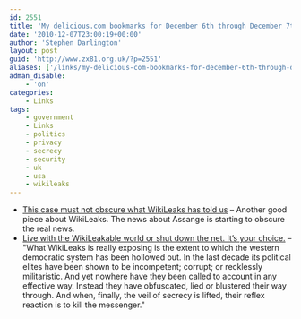 ```yaml
---
id: 2551
title: 'My delicious.com bookmarks for December 6th through December 7th'
date: '2010-12-07T23:00:19+00:00'
author: 'Stephen Darlington'
layout: post
guid: 'http://www.zx81.org.uk/?p=2551'
aliases: ['/links/my-delicious-com-bookmarks-for-december-6th-through-december-7th.html']
adman_disable:
    - 'on'
categories:
    - Links
tags:
    - government
    - Links
    - politics
    - privacy
    - secrecy
    - security
    - uk
    - usa
    - wikileaks
---
```


- [This case must not obscure what WikiLeaks has told us](http://www.independent.co.uk/opinion/commentators/johann-hari/johann-hari-this-case-must-not-obscure-what-wikileaks-has-told-us-2154109.html) – Another good piece about WikiLeaks. The news about Assange is starting to obscure the real news.
- [Live with the WikiLeakable world or shut down the net. It’s your choice.](http://www.guardian.co.uk/commentisfree/cifamerica/2010/dec/06/western-democracies-must-live-with-leaks) – "What WikiLeaks is really exposing is the extent to which the western democratic system has been hollowed out. In the last decade its political elites have been shown to be incompetent; corrupt; or recklessly militaristic. And yet nowhere have they been called to account in any effective way. Instead they have obfuscated, lied or blustered their way through. And when, finally, the veil of secrecy is lifted, their reflex reaction is to kill the messenger."